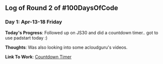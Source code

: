 ## Log of Round 2 of #100DaysOfCode

### Day 1: Apr-13-18 Friday 
**Today's Progress**: Followed up on JS30 and did a countdown timer.. got to use padstart today :) 

**Thoughts**: Was also looking into some acloudguru's videos. 

**Link To Work**: [Countdown Timer](https://dhanushuuzumaki.github.io/Javascript30/d29-countdown-timer/)
